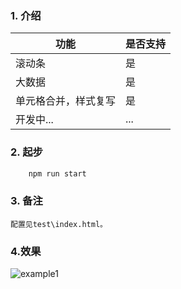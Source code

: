 ### 1. 介绍
|  功能|是否支持  |
|--|--|
|  滚动条| 是 |
|  大数据| 是 |
|  单元格合并，样式复写| 是 |
|  开发中...| ... |
### 2. 起步
```javascript
    npm run start
```
### 3. 备注
    配置见test\index.html。

### 4.效果
![example1](https://user-images.githubusercontent.com/50129429/117026252-35f0b380-ad2e-11eb-9e35-430c05d1dd2f.jpg)
